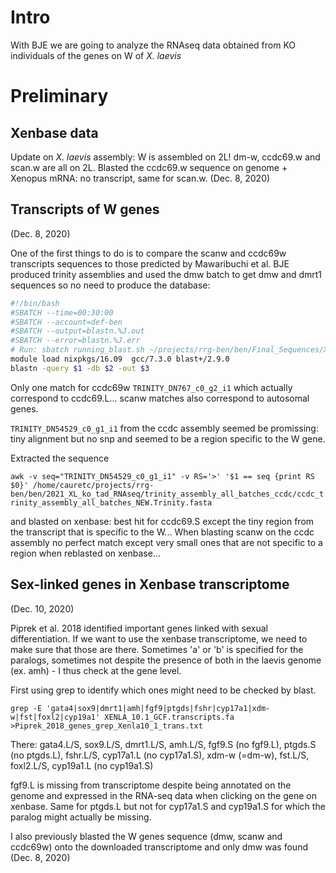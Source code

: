 # Intro
With BJE we are going to analyze the RNAseq data obtained from KO individuals of the genes on W of *X. laevis*

# Preliminary

## Xenbase data
Update on *X. laevis* assembly: W is assembled on 2L! dm-w, ccdc69.w and scan.w are all on 2L.
Blasted the ccdc69.w sequence on genome + Xenopus mRNA: no transcript, same for scan.w. (Dec. 8, 2020)

## Transcripts of W genes

(Dec. 8, 2020)

One of the first things to do is to compare the scanw and ccdc69w transcripts sequences to those predicted by Mawaribuchi et al.
BJE produced trinity assemblies and used the dmw batch to get dmw and dmrt1 sequences so no need to produce the database: 
```bash
#!/bin/bash
#SBATCH --time=00:30:00
#SBATCH --account=def-ben
#SBATCH --output=blastn.%J.out
#SBATCH --error=blastn.%J.err
# Run: sbatch running_blast.sh ~/projects/rrg-ben/ben/Final_Sequences/XL_ccdc69w_ex1_and_ex2.fasta ~/projects/rrg-ben/ben/2021_XL_ko_tad_RNAseq/trinity_assembly_all_batches_dmw/dmw_trinity_assembly_all_batches.Trinity.fasta_blastable ccdc_ex1_2_and_flanking_to_dmw_assemb.out
module load nixpkgs/16.09  gcc/7.3.0 blast+/2.9.0
blastn -query $1 -db $2 -out $3
```
Only one match for ccdc69w `TRINITY_DN767_c0_g2_i1` which actually correspond to ccdc69.L... scanw matches also correspond to autosomal genes.

`TRINITY_DN54529_c0_g1_i1` from the ccdc assembly seemed be promissing: tiny alignment but no snp and seemed to be a region specific to the W gene. 

Extracted the sequence

```awk -v seq="TRINITY_DN54529_c0_g1_i1" -v RS='>' '$1 == seq {print RS $0}' /home/cauretc/projects/rrg-ben/ben/2021_XL_ko_tad_RNAseq/trinity_assembly_all_batches_ccdc/ccdc_trinity_assembly_all_batches_NEW.Trinity.fasta```

and blasted on xenbase: best hit for ccdc69.S except the tiny region from the transcript that is specific to the W... When blasting scanw on the ccdc assembly no perfect match except very small ones that are not specific to a region when reblasted on xenbase...

## Sex-linked genes in Xenbase transcriptome

(Dec. 10, 2020)

Piprek et al. 2018 identified important genes linked with sexual differentiation. If we want to use the xenbase transcriptome, we need to make sure that those are there. Sometimes 'a' or 'b' is specified for the paralogs, sometimes not despite the presence of both in the laevis genome (ex. amh) - I thus check at the gene level.

First using grep to identify which ones might need to be checked by blast.
```
grep -E 'gata4|sox9|dmrt1|amh|fgf9|ptgds|fshr|cyp17a1|xdm-w|fst|foxl2|cyp19a1' XENLA_10.1_GCF.transcripts.fa >Piprek_2018_genes_grep_Xenla10_1_trans.txt
```
There: gata4.L/S, sox9.L/S, dmrt1.L/S, amh.L/S, fgf9.S (no fgf9.L), ptgds.S (no ptgds.L), fshr.L/S, cyp17a1.L (no cyp17a1.S), xdm-w (=dm-w), fst.L/S, foxl2.L/S, cyp19a1.L (no cyp19a1.S)

fgf9.L is missing from transcriptome despite being annotated on the genome and expressed in the RNA-seq data when clicking on the gene on xenbase. Same for ptgds.L but not for cyp17a1.S and cyp19a1.S for which the paralog might actually be missing.

I also previously blasted the W genes sequence (dmw, scanw and ccdc69w) onto the downloaded transcriptome and only dmw was found (Dec. 8, 2020)
